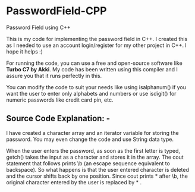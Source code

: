 # PasswordField-CPP
Password Field using C++

This is my code for implementing the password field in C++. I created this as I needed to use an account login/register for my other project in C++. I hope it helps :)

For running the code, you can use a free and open-source software like **Turbo C7 by Akki**. My code has been written using this compiler and I assure you that it runs perfectly in this.

You can modify the code to suit your needs like using isalphanum() if you want the user to enter only alphabets and numbers or use isdigit() for numeric passwords like credit card pin, etc.

## Source Code Explanation: -

I have created a character array and an iterator variable for storing the password. You may even change the code and use String data type.

When the user enters the password, as soon as the first letter is typed, getch() takes the input as a character and stores it in the array. The cout statement that follows prints \b (an escape sequence equivalent to backspace). So what happens is that the user entered character is deleted  and the cursor shifts back by one position. Since cout prints * after \b, the original character entered by the user is replaced by * .

